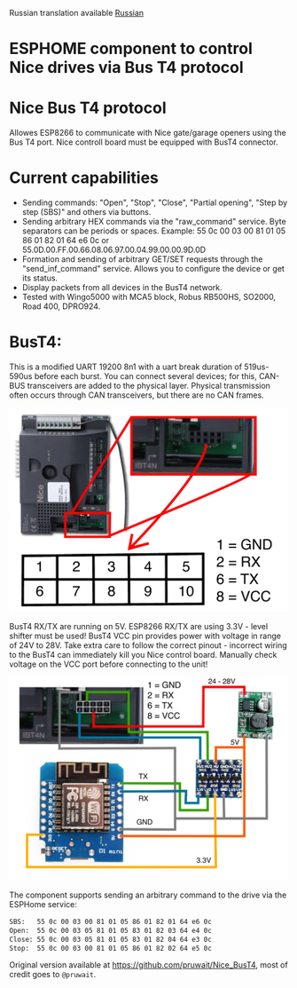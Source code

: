 Russian translation available
[Russian](https://github.com/pruwait/Nice_BusT4)

# ESPHOME component to control Nice drives via Bus T4 protocol
# Nice Bus T4 protocol

Allowes ESP8266 to communicate with Nice gate/garage openers using the Bus T4 port.
Nice controll board must be equipped with BusT4 connector.

# Current capabilities
* Sending commands: "Open", "Stop", "Close", "Partial opening", "Step by step (SBS)" and others via buttons.
* Sending arbitrary HEX commands via the "raw_command" service. Byte separators can be periods or spaces. Example: 55 0c 00 03 00 81 01 05 86 01 82 01 64 e6 0c or 55.0D.00.FF.00.66.08.06.97.00.04.99.00.00.9D.0D
* Formation and sending of arbitrary GET/SET requests through the "send_inf_command" service. Allows you to configure the device or get its status.
* Display packets from all devices in the BusT4 network.
* Tested with Wingo5000 with MCA5 block, Robus RB500HS, SO2000, Road 400, DPRO924.

# BusT4:
This is a modified UART 19200 8n1 with a uart break duration of 519us-590us before each burst.
You can connect several devices; for this, CAN-BUS transceivers are added to the physical layer.
Physical transmission often occurs through CAN transceivers, but there are no CAN frames.

![alt text](img/connector.jpg "BusT4 port with pinout")

BusT4 RX/TX are running on 5V. ESP8266 RX/TX are using 3.3V - level shifter must be used!
BusT4 VCC pin provides power with voltage in range of 24V to 28V.
Take extra care to follow the correct pinout - incorrect wiring to the BusT4 can immediately kill you Nice control board. Manually check voltage on the VCC port before connecting to the unit!

![alt text](img/diagram.jpg "Example of connection with Wemos D1 mini, logic level shifter and DC-DC buck step down conventer")

The component supports sending an arbitrary command to the drive via the ESPHome service:
```
SBS:   55 0c 00 03 00 81 01 05 86 01 82 01 64 e6 0c
Open:  55 0c 00 03 05 81 01 05 83 01 82 03 64 e4 0c
Close: 55 0c 00 03 05 81 01 05 83 01 82 04 64 e3 0c
Stop:  55 0c 00 03 00 81 01 05 86 01 82 02 64 e5 0c
```

Original version available at https://github.com/pruwait/Nice_BusT4, most of credit goes to `@pruwait`.

